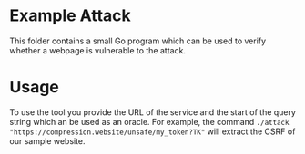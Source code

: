 # Example Attack

This folder contains a small Go program which can be used to verify whether a webpage is vulnerable to the attack.

# Usage

To use the tool you provide the URL of the service and the start of the query string which an be used as an oracle. For example, the command `./attack "https://compression.website/unsafe/my_token?TK"` will extract the CSRF of our sample website.